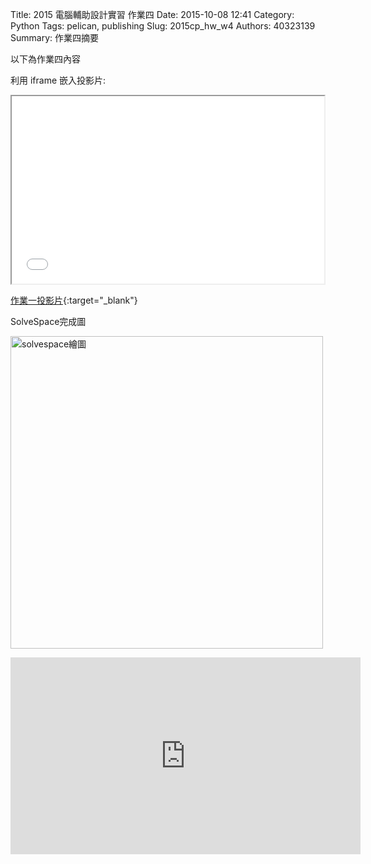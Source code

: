 Title: 2015 電腦輔助設計實習 作業四
Date: 2015-10-08 12:41
Category: Python
Tags: pelican, publishing
Slug: 2015cp_hw_w4
Authors: 40323139
Summary: 作業四摘要

以下為作業四內容

利用 iframe 嵌入投影片:

<iframe src="simplest4.html" width="500" height="300"></iframe>

[作業一投影片](simplest4.html){:target="_blank"}

SolveSpace完成圖

<img src="https://copy.com/iJKghtbZ1pwTeTSA" width="500" alt="solvespace繪圖"></img>

<iframe width="560" height="315" src="https://www.youtube.com/embed/z8KsrxYZBe0" frameborder="0" allowfullscreen></iframe>


